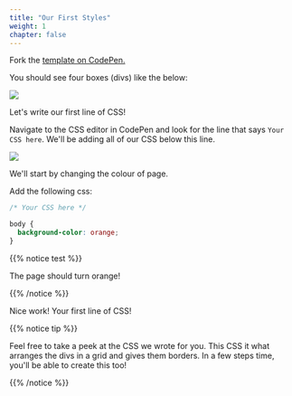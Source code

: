 ```yaml
---
title: "Our First Styles"
weight: 1
chapter: false
---
```


Fork the [template on CodePen.](https://codepen.io/shecodesaus/pen/KKyrEvB)

You should see four boxes (divs) like the below:

![](../../images/boxes.png)

Let's write our first line of CSS!

Navigate to the CSS editor in CodePen and look for the line that says `Your CSS here`.
We'll be adding all of our CSS below this line.

![](../../images/css_editor.png)

We'll start by changing the colour of page.

Add the following css:

```css
/* Your CSS here */

body {
  background-color: orange;
}
```

{{% notice test %}}

The page should turn orange!

{{% /notice %}}

Nice work!
Your first line of CSS!

{{% notice tip %}}

Feel free to take a peek at the CSS we wrote for you.
This CSS it what arranges the divs in a grid and gives them borders.
In a few steps time, you'll be able to create this too!

{{% /notice %}}
